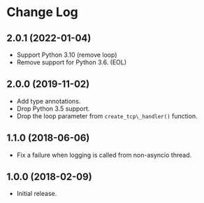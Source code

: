 # Change Log

## 2.0.1 (2022-01-04)
- Support Python 3.10 (remove loop)
- Remove support for Python 3.6. (EOL)

## 2.0.0 (2019-11-02)

  - Add type annotations.
  - Drop Python 3.5 support.
  - Drop the loop parameter from `create_tcp\_handler()` function.

## 1.1.0 (2018-06-06)

  - Fix a failure when logging is called from non-asyncio thread.

## 1.0.0 (2018-02-09)

  - Initial release.
